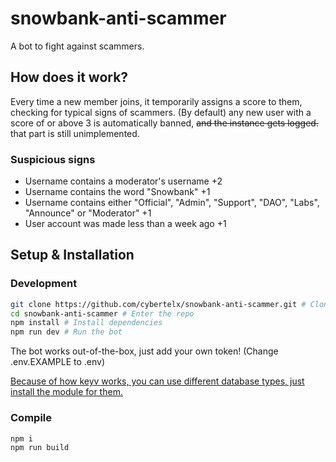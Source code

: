 # snowbank-anti-scammer

A bot to fight against scammers.

## How does it work?

Every time a new member joins, it temporarily assigns a score to them, checking for typical signs of scammers.
(By default) any new user with a score of or above 3 is automatically banned, ~~and the instance gets logged.~~ that part is still unimplemented.

### Suspicious signs

- Username contains a moderator's username +2
- Username contains the word "Snowbank" +1
- Username contains either "Official", "Admin", "Support", "DAO", "Labs", "Announce" or "Moderator" +1
- User account was made less than a week ago +1

## Setup & Installation

### Development

```bash
git clone https://github.com/cybertelx/snowbank-anti-scammer.git # Clone this repository to your local machine
cd snowbank-anti-scammer # Enter the repo
npm install # Install dependencies
npm run dev # Run the bot
```

The bot works out-of-the-box, just add your own token!
(Change .env.EXAMPLE to .env)

[Because of how keyv works, you can use different database types, just install the module for them.](https://npmjs.com/package/keyv)

### Compile

```bash
npm i
npm run build
```
